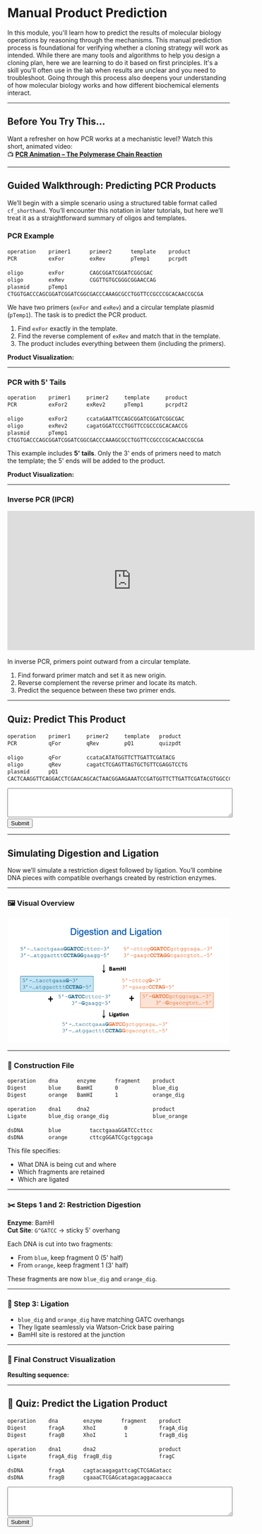 <script src="https://unpkg.com/seqviz"></script>
# Manual Product Prediction

In this module, you'll learn how to predict the results of molecular biology operations by reasoning through the mechanisms. This manual prediction process is foundational for verifying whether a cloning strategy will work as intended. While there are many tools and algorithms to help you design a cloning plan, here we are learning to do it based on first principles. It's a skill you'll often use in the lab when results are unclear and you need to troubleshoot. Going through this process also deepens your understanding of how molecular biology works and how different biochemical elements interact.

---

## Before You Try This...

Want a refresher on how PCR works at a mechanistic level? Watch this short, animated video:  
📺 **[PCR Animation – The Polymerase Chain Reaction](https://www.youtube.com/watch?v=2KoLnIwoZKU)**

---

## Guided Walkthrough: Predicting PCR Products

We’ll begin with a simple scenario using a structured table format called `cf_shorthand`. You’ll encounter this notation in later tutorials, but here we’ll treat it as a straightforward summary of oligos and templates.

### PCR Example

```
operation    primer1      primer2      template    product
PCR          exFor        exRev        pTemp1      pcrpdt

oligo        exFor        CAGCGGATCGGATCGGCGAC
oligo        exRev        CGGTTGTGCGGGCGGAACCAG
plasmid      pTemp1       CTGGTGACCCAGCGGATCGGATCGGCGACCCAAAGCGCCTGGTTCCGCCCGCACAACCGCGA
```

We have two primers (`exFor` and `exRev`) and a circular template plasmid (`pTemp1`). The task is to predict the PCR product.

1. Find `exFor` exactly in the template.
2. Find the reverse complement of `exRev` and match that in the template.
3. The product includes everything between them (including the primers).

**Product Visualization:**

  <div id="viewer1"></div>
  <script>
    function waitForSeqViz(callback) {
      if (typeof seqviz !== "undefined" && seqviz.Viewer) {
        callback();
      } else {
        setTimeout(() => waitForSeqViz(callback), 50);
      }
    }

    waitForSeqViz(() => {
      seqviz
        .Viewer("viewer1", {
            "name": "pcrpdt",
            "seq": "CAGCGGATCGGATCGGCGACCCAAAGCGCCTGGTTCCGCCCGCACAACCG",
            "annotations": [
                { "name": "exFor", "start": 0, "end": 20, "color": "cyan", "direction": 1 },
                { "name": "exRev", "start": 29, "end": 50, "color": "#92ffa4", "direction": -1 }
            ],
          translations: [],
          viewer: "linear",
          showComplement: true,
          showIndex: true,
          style: { height: "75px", width: "100%" }
        })
        .render();
    });
  </script>

---

### PCR with 5' Tails

```
operation    primer1     primer2     template     product
PCR          exFor2      exRev2      pTemp1       pcrpdt2

oligo        exFor2      ccataGAATTCCAGCGGATCGGATCGGCGAC
oligo        exRev2      cagatGGATCCCTGGTTCCGCCCGCACAACCG
plasmid      pTemp1      CTGGTGACCCAGCGGATCGGATCGGCGACCCAAAGCGCCTGGTTCCGCCCGCACAACCGCGA
```

This example includes **5' tails**. Only the 3' ends of primers need to match the template; the 5' ends will be added to the product.

**Product Visualization:**

  <div id="viewer2"></div>
  <script>
    function waitForSeqViz(callback) {
      if (typeof seqviz !== "undefined" && seqviz.Viewer) {
        callback();
      } else {
        setTimeout(() => waitForSeqViz(callback), 50);
      }
    }

    waitForSeqViz(() => {
      seqviz
        .Viewer("viewer2", {
            "name": "pcrpdt",
            "seq": "ccataGAATTCCAGCGGATCGGATCGGCGACCCAAAGCGCCTCGGTTGTGCGGGCGGAACCAGGGATCCatctg",
            "annotations": [
                { "name": "exFor2", "start": 0, "end": 31, "color": "cyan", "direction": 1 },
                { "name": "exRev2", "start": 42, "end": 74, "color": "#92ffa4", "direction": -1 }
            ],
          translations: [],
          viewer: "linear",
          showComplement: true,
          showIndex: true,
          style: { height: "75px", width: "110%" }
        })
        .render();
    });
  </script>

---

### Inverse PCR (IPCR)

<iframe width="560" height="315" src="https://www.youtube.com/embed/SPvvYWmMQ1I" frameborder="0" allowfullscreen></iframe>

In inverse PCR, primers point outward from a circular template.

1. Find forward primer match and set it as new origin.
2. Reverse complement the reverse primer and locate its match.
3. Predict the sequence between these two primer ends.

---

## Quiz: Predict This Product

```
operation    primer1     primer2     template   product
PCR          qFor        qRev        pQ1        quizpdt

oligo        qFor        ccataCATATGGTTCTTGATTCGATACG
oligo        qRev        cagatCTCGAGTTAGTGCTGTTCGAGGTCCTG
plasmid      pQ1         CACTCAAGGTTCAGGACCTCGAACAGCACTAACGGAAGAAATCCGATGGTTCTTGATTCGATACGTGGCCCCGAGGACCTCGCAT
```

<textarea id="pcrQuizInput" rows="4" style="width:100%; font-family:monospace;"></textarea>
<br>
<button onclick="checkPcrQuizAnswer()">Submit</button>
<p id="pcrQuizFeedback"></p>
<script>
function checkPcrQuizAnswer() {
  const correct = "ccataCATATGGTTCTTGATTCGATACGTGGCCCCGAGGACCTCGCATCACTCAAGGTTCAGGACCTCGAACAGCACTAACTCGAGatctg";
  const input = document.getElementById("pcrQuizInput").value.replace(/\s+/g, "");
  const feedback = document.getElementById("pcrQuizFeedback");
  feedback.innerHTML = input.toLowerCase() === correct.toLowerCase()
    ? "✅ Correct! Well done."
    : "❌ Not quite. Check your primer matches and try again.";
}
</script>

---

## Simulating Digestion and Ligation

Now we’ll simulate a restriction digest followed by ligation. You’ll combine DNA pieces with compatible overhangs created by restriction enzymes.

---

### 🖼️ Visual Overview

![Digestion and Ligation Process](../images/digestion_and_ligation.png)

---

### 📄 Construction File

```
operation    dna      enzyme      fragment    product
Digest       blue     BamHI       0           blue_dig
Digest       orange   BamHI       1           orange_dig

operation    dna1     dna2                    product
Ligate       blue_dig orange_dig              blue_orange

dsDNA        blue         tacctgaaaGGATCCcttcc
dsDNA        orange       cttcgGGATCCgctggcaga
```

This file specifies:

- What DNA is being cut and where
- Which fragments are retained
- Which are ligated

---

### ✂️ Steps 1 and 2: Restriction Digestion

**Enzyme**: BamHI  
**Cut Site**: `G^GATCC` → sticky 5' overhang

Each DNA is cut into two fragments:

- From `blue`, keep fragment 0 (5' half)
- From `orange`, keep fragment 1 (3' half)

These fragments are now `blue_dig` and `orange_dig`.

---

### 🔗 Step 3: Ligation

- `blue_dig` and `orange_dig` have matching GATC overhangs
- They ligate seamlessly via Watson-Crick base pairing
- BamHI site is restored at the junction

---

### 🧬 Final Construct Visualization

**Resulting sequence:**
  <div id="viewer3"></div>
  <script>
    function waitForSeqViz(callback) {
      if (typeof seqviz !== "undefined" && seqviz.Viewer) {
        callback();
      } else {
        setTimeout(() => waitForSeqViz(callback), 50);
      }
    }

    waitForSeqViz(() => {
      seqviz
        .Viewer("viewer3", {
            "name": "pcrpdt",
            "seq": "tacctgaaaGGATCCgctggcaga",
            "annotations": [{ name: "BamHI", start: 9, end: 15, color: "green", direction: 1 }],
          translations: [],
          viewer: "linear",
          showComplement: true,
          showIndex: true,
          style: { height: "75px", width: "110%" }
        })
        .render();
    });
  </script>

---

## 🧪 Quiz: Predict the Ligation Product

```
operation    dna        enzyme      fragment    product
Digest       fragA      XhoI         0          fragA_dig
Digest       fragB      XhoI         1          fragB_dig

operation    dna1       dna2                    product
Ligate       fragA_dig  fragB_dig               fragC

dsDNA        fragA      cagtacaagagattcagCTCGAGatacc
dsDNA        fragB      cgaaaCTCGAGcatagacaggacaacca
```

<textarea id="ligationQuizInput" rows="4" style="width:100%; font-family:monospace;"></textarea>
<br>
<button onclick="checkLigationQuizAnswer()">Submit</button>
<p id="ligationQuizFeedback"></p>

<script>
function checkLigationQuizAnswer() {
  const correct = "cagtacaagagattcagctcgagatagacaggacaacca";
  const input = document.getElementById("ligationQuizInput").value.replace(/\s+/g, "");
  const feedback = document.getElementById("ligationQuizFeedback");
  feedback.innerHTML = input.toLowerCase() === correct.toLowerCase()
    ? "✅ Correct! You've successfully simulated the ligation."
    : "❌ Not quite. Make sure you digested with XhoI and selected the right fragments.";
}
</script>